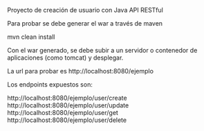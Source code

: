 Proyecto de creación de usuario con Java API RESTful

Para probar se debe generar el war a través de maven

mvn clean install

Con el war generado, se debe subir a un servidor o contenedor de aplicaciones (como tomcat) y desplegar.

La url para probar es http://localhost:8080/ejemplo

Los endpoints expuestos son:

http://localhost:8080/ejemplo/user/create
http://localhost:8080/ejemplo/user/update
http://localhost:8080/ejemplo/user/get
http://localhost:8080/ejemplo/user/delete